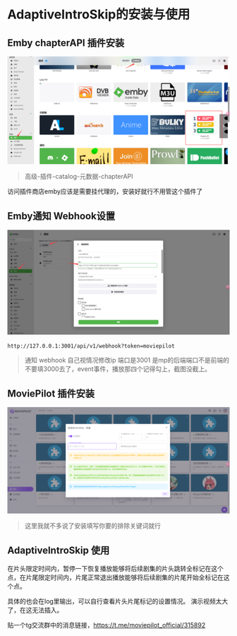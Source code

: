 # AdaptiveIntroSkip的安装与使用
## Emby chapterAPI 插件安装
<div align="center">
	<img src="./img/chapterapiplugin.png">
</div>

> 高级-插件-catalog-元数据-chapterAPI

访问插件商店emby应该是需要挂代理的，安装好就行不用管这个插件了

## Emby通知 Webhook设置
<div align="center">
	<img src="./img/embywebhook.png">
</div>

```
http://127.0.0.1:3001/api/v1/webhook?token=moviepilot
```

> 通知 webhook 自己视情况修改ip 端口是3001 是mp的后端端口不是前端的不要填3000去了，event事件，播放那四个记得勾上，截图没截上。

## MoviePilot 插件安装
<div align="center">
	<img src="./img/introskip.png">
</div>

> 这里我就不多说了安装填写你要的排除关键词就行

## AdaptiveIntroSkip 使用

在片头限定时间内，暂停一下恢复播放能够将后续剧集的片头跳转全标记在这个点，在片尾限定时间内，片尾正常退出播放能够将后续剧集的片尾开始全标记在这个点。

具体的也会在log里输出，可以自行查看片头片尾标记的设置情况。 演示视频太大了，在这无法插入。

贴一个tg交流群中的消息链接，https://t.me/moviepilot_official/315892
